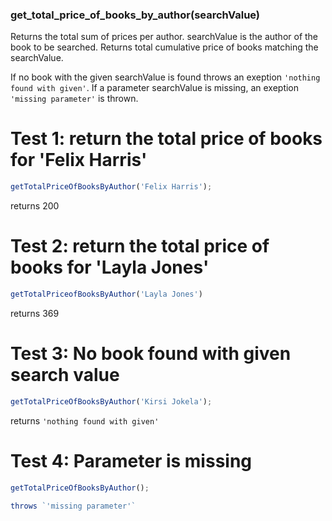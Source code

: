 ### **get_total_price_of_books_by_author(searchValue)**

Returns the total sum of prices per author.
searchValue is the author of the book to be searched.
Returns total cumulative price of books matching the searchValue.

If no book with the given searchValue is  found throws an exeption `'nothing found with given'`. If a parameter searchValue is missing, an exeption `'missing parameter'` is thrown.

# Test 1: return the total price of books for 'Felix Harris'

```js
getTotalPriceOfBooksByAuthor('Felix Harris');
```
returns 200

# Test 2: return the total price of books for 'Layla Jones'

```js 
getTotalPriceofBooksByAuthor('Layla Jones')
```

returns 369

# Test 3: No book found with given search value 

```js 
getTotalPriceOfBooksByAuthor('Kirsi Jokela');
```
returns `'nothing found with given'`

# Test 4: Parameter is missing 

```js 
getTotalPriceOfBooksByAuthor();

throws `'missing parameter'`